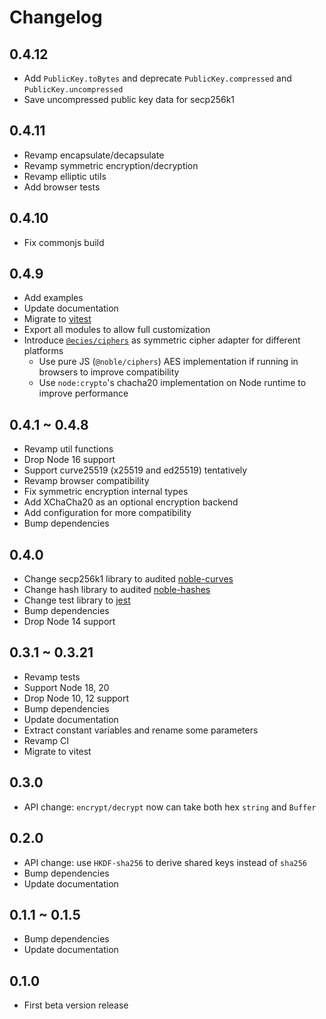 
# Changelog

## 0.4.12

- Add `PublicKey.toBytes` and deprecate `PublicKey.compressed` and `PublicKey.uncompressed`
- Save uncompressed public key data for secp256k1

## 0.4.11

- Revamp encapsulate/decapsulate
- Revamp symmetric encryption/decryption
- Revamp elliptic utils
- Add browser tests

## 0.4.10

- Fix commonjs build

## 0.4.9

- Add examples
- Update documentation
- Migrate to [vitest](https://vitest.dev/)
- Export all modules to allow full customization
- Introduce [`@ecies/ciphers`](https://github.com/ecies/js-ciphers) as symmetric cipher adapter for different platforms
  - Use pure JS (`@noble/ciphers`) AES implementation if running in browsers to improve compatibility
  - Use `node:crypto`'s chacha20 implementation on Node runtime to improve performance

## 0.4.1 ~ 0.4.8

- Revamp util functions
- Drop Node 16 support
- Support curve25519 (x25519 and ed25519) tentatively
- Revamp browser compatibility
- Fix symmetric encryption internal types
- Add XChaCha20 as an optional encryption backend
- Add configuration for more compatibility
- Bump dependencies

## 0.4.0

- Change secp256k1 library to audited [noble-curves](https://github.com/paulmillr/noble-curves)
- Change hash library to audited [noble-hashes](https://github.com/paulmillr/noble-hashes)
- Change test library to [jest](https://jestjs.io/)
- Bump dependencies
- Drop Node 14 support

## 0.3.1 ~ 0.3.21

- Revamp tests
- Support Node 18, 20
- Drop Node 10, 12 support
- Bump dependencies
- Update documentation
- Extract constant variables and rename some parameters
- Revamp CI
- Migrate to vitest

## 0.3.0

- API change: `encrypt/decrypt` now can take both hex `string` and `Buffer`

## 0.2.0

- API change: use `HKDF-sha256` to derive shared keys instead of `sha256`
- Bump dependencies
- Update documentation

## 0.1.1 ~ 0.1.5

- Bump dependencies
- Update documentation

## 0.1.0

- First beta version release
